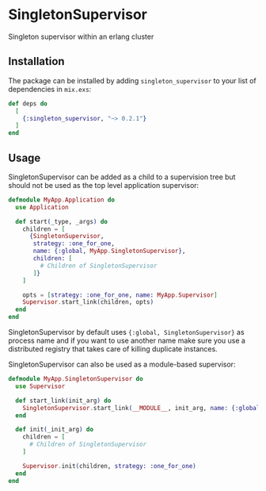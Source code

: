 # SingletonSupervisor

Singleton supervisor within an erlang cluster

## Installation

The package can be installed by adding `singleton_supervisor` to your list of dependencies in `mix.exs`:

```elixir
def deps do
  [
    {:singleton_supervisor, "~> 0.2.1"}
  ]
end
```

## Usage

SingletonSupervisor can be added as a child to a supervision tree but should not be used as the top level application supervisor:

```elixir
defmodule MyApp.Application do
  use Application

  def start(_type, _args) do
    children = [
      {SingletonSupervisor,
       strategy: :one_for_one,
       name: {:global, MyApp.SingletonSupervisor},
       children: [
         # Children of SingletonSupervisor
       ]}
    ]

    opts = [strategy: :one_for_one, name: MyApp.Supervisor]
    Supervisor.start_link(children, opts)
  end
end
```

SingletonSupervisor by default uses `{:global, SingletonSupervisor}` as process name and if you
want to use another name make sure you use a distributed registry that takes care of killing
duplicate instances.

SingletonSupervisor can also be used as a module-based supervisor:

```elixir
defmodule MyApp.SingletonSupervisor do
  use Supervisor

  def start_link(init_arg) do
    SingletonSupervisor.start_link(__MODULE__, init_arg, name: {:global, __MODULE__})
  end

  def init(_init_arg) do
    children = [
      # Children of SingletonSupervisor
    ]

    Supervisor.init(children, strategy: :one_for_one)
  end
end
```